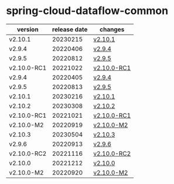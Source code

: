 # spring-cloud-dataflow-common	


|version|release date|changes|
|---|---|---|
|v2.10.1|20230215|[v2.10.1](./v2.10.1-20230215.md)|
|v2.9.4|20220406|[v2.9.4](./v2.9.4-20220406.md)|
|v2.9.5|20220812|[v2.9.5](./v2.9.5-20220812.md)|
|v2.10.0-RC1|20221022|[v2.10.0-RC1](./v2.10.0-RC1-20221022.md)|
|v2.9.4|20220405|[v2.9.4](./v2.9.4-20220405.md)|
|v2.9.5|20220813|[v2.9.5](./v2.9.5-20220813.md)|
|v2.10.1|20230216|[v2.10.1](./v2.10.1-20230216.md)|
|v2.10.2|20230308|[v2.10.2](./v2.10.2-20230308.md)|
|v2.10.0-RC1|20221021|[v2.10.0-RC1](./v2.10.0-RC1-20221021.md)|
|v2.10.0-M2|20220919|[v2.10.0-M2](./v2.10.0-M2-20220919.md)|
|v2.10.3|20230504|[v2.10.3](./v2.10.3-20230504.md)|
|v2.9.6|20220913|[v2.9.6](./v2.9.6-20220913.md)|
|v2.10.0-RC2|20221116|[v2.10.0-RC2](./v2.10.0-RC2-20221116.md)|
|v2.10.0|20221212|[v2.10.0](./v2.10.0-20221212.md)|
|v2.10.0-M2|20220920|[v2.10.0-M2](./v2.10.0-M2-20220920.md)|
